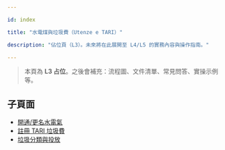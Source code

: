 ---
id: index
title: "水電煤與垃圾費（Utenze e TARI）"
description: "佔位頁（L3）。未來將在此展開至 L4/L5 的實務內容與操作指南。"
---


> 本頁為 **L3 占位**。之後會補充：流程圖、文件清單、常見問答、實操示例等。

## 子頁面

- [開通/更名水電氣](./activate-utilities/)
- [註冊 TARI 垃圾費](./register-tari/)
- [垃圾分類與投放](./sort-waste/)
